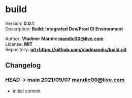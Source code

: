 # build  

Version: **0.0.1**  
Description: **Build: Integrated Dev/Prod CI Environment**  

Author: **Vladimir Mandic <mandic00@live.com>**  
License: **MIT** </LICENSE>  
Repository: **<git+https://github.com/vladmandic/build.git>**  

## Changelog

### **HEAD -> main** 2021/09/07 mandic00@live.com

- initial commit
